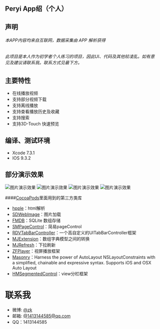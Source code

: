 
## Peryi App绍（个人）

## 声明
###### 本APP内容均来自互联网，数据采集由 APP 解析获得
###### 此项目是本人作为初学者个人练习的项目，因此UI、代码及其他较凌乱。如有意见及建议请联系我。联系方式见最下方。


## 主要特性
- 在线播放视频
- 支持部分视频下载
- 支持离线播放
- 支持查看播放历史及收藏
- 支持搜索
- 支持3D-Touch 快速预览

## 编译、测试环境
* Xcode 7.3.1
* IOS 9.3.2

## 部分演示效果

 ![图片演示效果](https://github.com/uSERken/Peryi/blob/master/%E6%BC%94%E7%A4%BA%E5%9B%BE%E7%89%87/IMG_0122.PNG)
 ![图片演示效果](https://github.com/uSERken/Peryi/blob/master/%E6%BC%94%E7%A4%BA%E5%9B%BE%E7%89%87/IMG_0123.PNG)
 ![图片演示效果](https://github.com/uSERken/Peryi/blob/master/%E6%BC%94%E7%A4%BA%E5%9B%BE%E7%89%87/IMG_0124.PNG)
 ![图片演示效果](https://github.com/uSERken/Peryi/blob/master/%E6%BC%94%E7%A4%BA%E5%9B%BE%E7%89%87/IMG_0125.PNG)



####[CocoaPods](http://cocoapods.org/)里面用到的第三方类库
 - [hpple](https://github.com/topfunky/hpple)：html解析
 - [SDWebImage](https://github.com/rs/SDWebImage)：图片加载
 - [FMDB](https://github.com/ccgus/fmdb)：SQLite 数组存储
 - [SMPageControl](https://github.com/Spaceman-Labs/SMPageControl)：简易pageControl
 - [RDVTabBarController](https://github.com/robbdimitrov/RDVTabBarController)：一个高自定义的UITabBarController框架
 - [MJExtension](https://github.com/CoderMJLee/MJExtension)：数组字典模型之间的转换
 - [MJRefresh](https://github.com/CoderMJLee/MJRefresh)：下拉刷新
 - [ZFPlayer](https://github.com/renzifeng/ZFPlayer)：视屏播放框架
 - [Masonry](https://github.com/SnapKit/Masonry)：Harness the power of AutoLayout NSLayoutConstraints with a simplified, chainable and expressive syntax. Supports iOS and OSX Auto Layout
 - [HMSegmentedControl](https://github.com/HeshamMegid/HMSegmentedControl)：view分栏框架


# 联系我
- 微博: [@zk](http://weibo.com/u/1902778901)
- 邮箱:  [@1413144585@qq.com](mailto:1413144585@qq.com)
- QQ：1413144585

